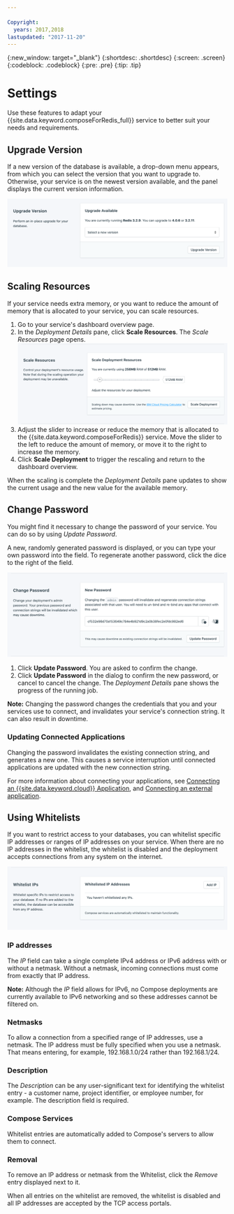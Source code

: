 ```yaml
---

Copyright:
  years: 2017,2018
lastupdated: "2017-11-20"
---
```


{:new_window: target="_blank"}
{:shortdesc: .shortdesc}
{:screen: .screen}
{:codeblock: .codeblock}
{:pre: .pre}
{:tip: .tip}

# Settings

Use these features to adapt your {{site.data.keyword.composeForRedis_full}} service to better suit your needs and requirements.

## Upgrade Version

If a new version of the database is available, a drop-down menu appears, from which you can select the version that you want to upgrade to. Otherwise, your service is on the newest version available, and the panel displays the current version information.

![The Version panel](./images/redis-version-show.png "The Version panel")


## Scaling Resources

If your service needs extra memory, or you want to reduce the amount of memory that is allocated to your service, you can scale resources.

1. Go to your service's dashboard overview page.
2. In the _Deployment Details_ pane, click **Scale Resources**. The _Scale Resources_ page opens.
    ![The Scale Resources page](./images/redis-scale-show.png "The Scale Resources page")
3. Adjust the slider to increase or reduce the memory that is allocated to the {{site.data.keyword.composeForRedis}} service. Move the slider to the left to reduce the amount of memory, or move it to the right to increase the memory.
4. Click **Scale Deployment** to trigger the rescaling and return to the dashboard overview.

When the scaling is complete the _Deployment Details_ pane updates to show the current usage and the new value for the available memory.

## Change Password

You might find it necessary to change the password of your service. You can do so by using _Update Password_. 

A new, randomly generated password is displayed, or you can type your own password into the field. To regenerate another password, click the dice to the right of the field. 
  
![Updating the Redis password](./images/redis-update-password.png "The automatic password generator")

1. Click **Update Password**. You are asked to confirm the change.
2. Click **Update Password** in the dialog to confirm the new password, or cancel to cancel the change. The _Deployment Details_ pane shows the progress of the running job.

**Note:** Changing the password changes the credentials that you and your services use to connect, and invalidates your service's connection string. It can also result in downtime.

### Updating Connected Applications

Changing the password invalidates the existing connection string, and generates a new one. This causes a service interruption until connected applications are updated with the new connection string.

For more information about connecting your applications, see [Connecting an {{site.data.keyword.cloud}} Application](./connecting-bluemix-app.html), and [Connecting an external application](./connecting-external.html).


## Using Whitelists

If you want to restrict access to your databases, you can whitelist specific IP addresses or ranges of IP addresses on your service. When there are no IP addresses in the whitelist, the whitelist is disabled and the deployment accepts connections from any system on the internet.

![Whitelisting IP addresses](./images/redis-whitelist-show.png "The whitelist fields.")

### IP addresses

The *IP* field can take a single complete IPv4 address or IPv6 address with or without a netmask. Without a netmask, incoming connections must come from exactly that IP address. 

**Note:** Although the *IP* field allows for IPv6, no Compose deployments are currently available to IPv6 networking and so these addresses cannot be filtered on.

### Netmasks
To allow a connection from a specified range of IP addresses, use a netmask. The IP address must be fully specified when you use a netmask. That means entering, for example, 192.168.1.0/24 rather than 192.168.1/24.

### Description
The *Description* can be any user-significant text for identifying the whitelist entry - a customer name, project identifier, or employee number, for example. The description field is required.

### Compose Services
Whitelist entries are automatically added to Compose's servers to allow them to connect.

### Removal
To remove an IP address or netmask from the Whitelist, click the *Remove* entry displayed next to it.

When all entries on the whitelist are removed, the whitelist is disabled and all IP addresses are accepted by the TCP access portals.
